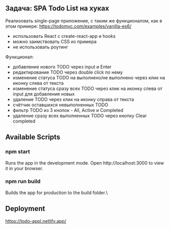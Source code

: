 ## Задача: SPA Todo List на хуках
Реализовать single-page приложение, с таким же функционалом, как в этом примере: https://todomvc.com/examples/vanilla-es6/

- использовать React с create-react-app и hooks
- можно заимствовать CSS из примера
- не использовать роутинг

Функционал:
- добавление нового TODO через input и Enter
- редактирование TODO через double click по нему
- изменение статуса TODO на выполнено/не выполнено через клик на иконку слева от текста
- изменение статуса сразу всех TODO через клик на иконку слева от input для добавления новых
- удаление TODO через клик на иконку справа от текста
- счётчик оставшихся невыполненных TODO
- фильтр TODO из 3 кнопок - All, Active и Completed
- удаление сразу всех выполненных TODO через кнопку Clear completed

## Available Scripts
### npm start
Runs the app in the development mode.
Open http://localhost:3000 to view it in your browser.

### npm run build
Builds the app for production to the build folder.\

## Deployment
https://todo-appl.netlify.app/
